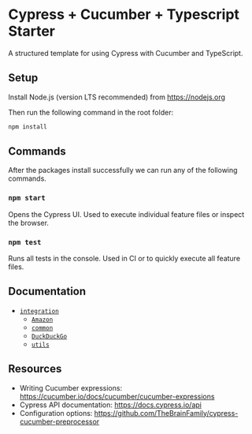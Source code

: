 # Cypress + Cucumber + Typescript Starter
A structured template for using Cypress with Cucumber and TypeScript.

## Setup
Install Node.js (version LTS recommended) from https://nodejs.org

Then run the following command in the root folder:
```sh
npm install
```

## Commands
After the packages install successfully we can run any of the following commands.

### `npm start`
Opens the Cypress UI. Used to execute individual feature files or inspect the browser.

### `npm test`
Runs all tests in the console. Used in CI or to quickly execute all feature files.

## Documentation
- [`integration`](/cypress/integration/README.md)
  - [`Amazon`](/cypress/integration/Amazon/README.md)
  - [`common`](/cypress/integration/common/README.md)
  - [`DuckDuckGo`](/cypress/integration/DuckDuckGo/README.md)
  - [`utils`](/cypress/integration/utils/README.md)

## Resources
- Writing Cucumber expressions: https://cucumber.io/docs/cucumber/cucumber-expressions
- Cypress API documentation: https://docs.cypress.io/api
- Configuration options: https://github.com/TheBrainFamily/cypress-cucumber-preprocessor
